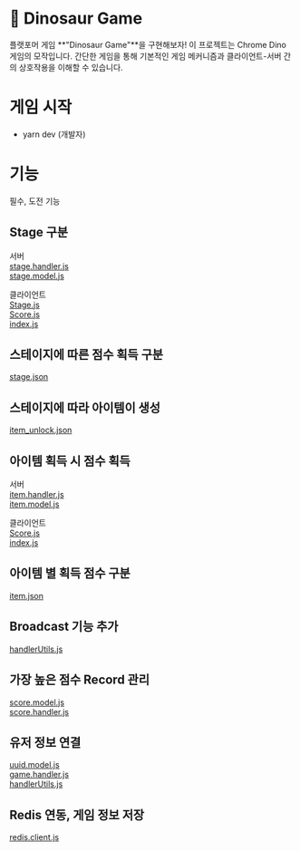 # 🦖 Dinosaur Game

플랫포머 게임 **"Dinosaur Game"**을 구현해보자! 이 프로젝트는 Chrome Dino 게임의 모작입니다. 간단한 게임을 통해 기본적인 게임 메커니즘과 클라이언트-서버 간의 상호작용을 이해할 수 있습니다.

# 게임 시작

- yarn dev (개발자)

# 기능

필수, 도전 기능

## Stage 구분

서버<br>
[stage.handler.js](src/handlers/stage.handler.js)<br>
[stage.model.js](src/models/stage.model.js)<br>

클라이언트<br>
[Stage.js](client/Stage.js)<br>
[Score.js](client/Score.js)<br>
[index.js](client/index.js)<br>

## 스테이지에 따른 점수 획득 구분

[stage.json](assets/stage.json)<br>

## 스테이지에 따라 아이템이 생성

[item_unlock.json](assets/item_unlock.json)<br>

## 아이템 획득 시 점수 획득

서버<br>
[item.handler.js](src/handlers/item.handler.js)<br>
[item.model.js](src/models/item.model.js)<br>

클라이언트<br>
[Score.js](client/Score.js)<br>
[index.js](client/index.js)<br>

## 아이템 별 획득 점수 구분

[item.json](assets/item.json)<br>

## Broadcast 기능 추가

[handlerUtils.js](src/utils/handlerUtils.js)<br>

## 가장 높은 점수 Record 관리

[score.model.js](src/models/score.model.js)<br>
[score.handler.js](src/handlers/score.handler.js)<br>

## 유저 정보 연결

[uuid.model.js](src/models/uuid.model.js)<br>
[game.handler.js](src/handlers/game.handler.js)<br>
[handlerUtils.js](src/utils/handlerUtils.js)<br>

## Redis 연동, 게임 정보 저장

[redis.client.js](src/redis/redis.client.js)<br>